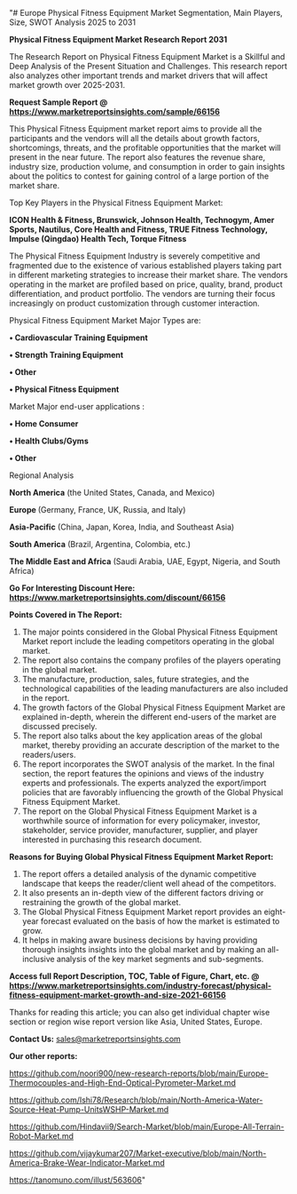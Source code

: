 "# Europe Physical Fitness Equipment Market Segmentation, Main Players, Size, SWOT Analysis 2025 to 2031

<strong>Physical Fitness Equipment Market Research Report 2031</strong>

The Research Report on Physical Fitness Equipment Market is a Skillful and Deep Analysis of the Present Situation and Challenges. This research report also analyzes other important trends and market drivers that will affect market growth over 2025-2031.

<strong>Request Sample Report @ <a href=https://www.marketreportsinsights.com/sample/66156>https://www.marketreportsinsights.com/sample/66156</a></strong>

This Physical Fitness Equipment market report aims to provide all the participants and the vendors will all the details about growth factors, shortcomings, threats, and the profitable opportunities that the market will present in the near future. The report also features the revenue share, industry size, production volume, and consumption in order to gain insights about the politics to contest for gaining control of a large portion of the market share.

Top Key Players in the Physical Fitness Equipment Market:

<strong>ICON Health & Fitness, Brunswick, Johnson Health, Technogym, Amer Sports, Nautilus, Core Health and Fitness, TRUE Fitness Technology, Impulse (Qingdao) Health Tech, Torque Fitness</strong>

The Physical Fitness Equipment Industry is severely competitive and fragmented due to the existence of various established players taking part in different marketing strategies to increase their market share. The vendors operating in the market are profiled based on price, quality, brand, product differentiation, and product portfolio. The vendors are turning their focus increasingly on product customization through customer interaction.

Physical Fitness Equipment Market Major Types are:

<strong>• Cardiovascular Training Equipment

• Strength Training Equipment

• Other

• Physical Fitness Equipment</strong>

Market Major end-user applications :

<strong>• Home Consumer

• Health Clubs/Gyms

• Other</strong>

Regional Analysis

</u><strong><b>North America</b></strong> (the United States, Canada, and Mexico)

<strong><b>Europe </b></strong>(Germany, France, UK, Russia, and Italy)

<strong><b>Asia-Pacific</b></strong> (China, Japan, Korea, India, and Southeast Asia)

<strong><b>South America</b></strong> (Brazil, Argentina, Colombia, etc.)

<strong><b>The Middle East and Africa</b></strong> (Saudi Arabia, UAE, Egypt, Nigeria, and South Africa)

<strong>Go For Interesting Discount Here: <a href=https://www.marketreportsinsights.com/discount/66156>https://www.marketreportsinsights.com/discount/66156</a></strong>

<strong>Points Covered in The Report:</strong>
<ol>
  <li>The major points considered in the Global Physical Fitness Equipment Market report include the leading competitors operating in the global market.</li>
  <li>The report also contains the company profiles of the players operating in the global market.</li>
  <li>The manufacture, production, sales, future strategies, and the technological capabilities of the leading manufacturers are also included in the report.</li>
  <li>The growth factors of the Global Physical Fitness Equipment Market are explained in-depth, wherein the different end-users of the market are discussed precisely.</li>
  <li>The report also talks about the key application areas of the global market, thereby providing an accurate description of the market to the readers/users.</li>
  <li>The report incorporates the SWOT analysis of the market. In the final section, the report features the opinions and views of the industry experts and professionals. The experts analyzed the export/import policies that are favorably influencing the growth of the Global Physical Fitness Equipment Market.</li>
  <li>The report on the Global Physical Fitness Equipment Market is a worthwhile source of information for every policymaker, investor, stakeholder, service provider, manufacturer, supplier, and player interested in purchasing this research document.</li>
</ol>
<strong>Reasons for Buying Global Physical Fitness Equipment Market Report:</strong>

<ol>
  <li>The report offers a detailed analysis of the dynamic competitive landscape that keeps the reader/client well ahead of the competitors.</li>
  <li>It also presents an in-depth view of the different factors driving or restraining the growth of the global market.</li>
  <li>The Global Physical Fitness Equipment Market report provides an eight-year forecast evaluated on the basis of how the market is estimated to grow.</li>
  <li>It helps in making aware business decisions by having providing thorough insights insights into the global market and by making an all-inclusive analysis of the key market segments and sub-segments.</li>
</ol>
<strong>Access full Report Description, TOC, Table of Figure, Chart, etc. @ <a href=https://www.marketreportsinsights.com/industry-forecast/physical-fitness-equipment-market-growth-and-size-2021-66156>https://www.marketreportsinsights.com/industry-forecast/physical-fitness-equipment-market-growth-and-size-2021-66156</a></strong>


Thanks for reading this article; you can also get individual chapter wise section or region wise report version like Asia, United States, Europe.

<strong>Contact Us:</strong>
sales@marketreportsinsights.com

<strong>Our other reports:</strong>

<a href=https://github.com/noori900/new-research-reports/blob/main/Europe-Thermocouples-and-High-End-Optical-Pyrometer-Market.md>https://github.com/noori900/new-research-reports/blob/main/Europe-Thermocouples-and-High-End-Optical-Pyrometer-Market.md</a>

<a href=https://github.com/Ishi78/Research/blob/main/North-America-Water-Source-Heat-Pump-UnitsWSHP-Market.md>https://github.com/Ishi78/Research/blob/main/North-America-Water-Source-Heat-Pump-UnitsWSHP-Market.md</a>

<a href=https://github.com/Hindavii9/Search-Market/blob/main/Europe-All-Terrain-Robot-Market.md>https://github.com/Hindavii9/Search-Market/blob/main/Europe-All-Terrain-Robot-Market.md</a>

<a href=https://github.com/vijaykumar207/Market-executive/blob/main/North-America-Brake-Wear-Indicator-Market.md>https://github.com/vijaykumar207/Market-executive/blob/main/North-America-Brake-Wear-Indicator-Market.md</a>

<a href=https://tanomuno.com/illust/563606>https://tanomuno.com/illust/563606</a>"
